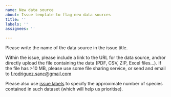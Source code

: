 ```yaml
---
name: New data source
about: Issue template to flag new data sources
title: ''
labels: ''
assignees: ''

---
```


Please write the name of the data source in the issue title.

Within the issue, please include a link to the URL for the data source, and/or directly upload the file containing the data (PDF, CSV, ZIP, Excel files...). If the file has >10 MB, please use some file sharing service, or send and email to f.rodriguez.sanc@gmail.com

Please also use [issue labels](https://github.com/FRUSEED/FRUSEED.data.sources/labels) to specify the approximate number of species contained in such dataset (which will help us prioritise).
